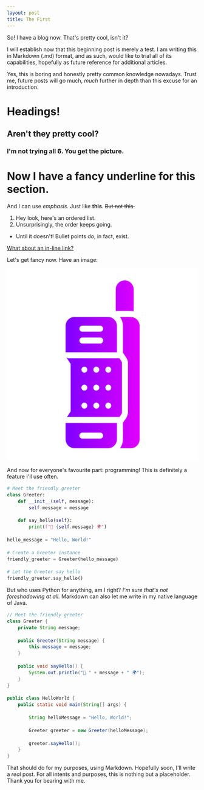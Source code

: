 ```yaml
---
layout: post
title: The First
---
```


So! I have a blog now. That's pretty cool, isn't it?

I will establish now that this beginning post is merely a test. I am writing this in Markdown (.md) format, and as such, would like to trial all of its capabilities, hopefully as future reference for additional articles. 

Yes, this is boring and honestly pretty common knowledge nowadays. Trust me, future posts will go much, *much* further in depth than this excuse for an introduction.

# Headings!

## Aren't they pretty cool?

### I'm not trying all 6. You get the picture. 


Now I have a fancy underline for this section.
======

And I can use *emphasis.* Just like **this**. ~~But not this.~~

1. Hey look, here's an ordered list.
2. Unsurprisingly, the order keeps going.
- Until it doesn't! Bullet points do, in fact, exist.


[What about an in-line link?](https://madafue.github.io "Go back Home")

Let's get fancy now. Have an image:

![alt text](https://raw.githubusercontent.com/madafue/madafue.github.io/master/images/9052679.png "What a great picture!")

And now for everyone's favourite part: programming! This is definitely a feature I'll use often. 

```python
# Meet the friendly greeter
class Greeter:
    def __init__(self, message):
        self.message = message
    
    def say_hello(self):
        print(f"👋 {self.message} 🌍")

hello_message = "Hello, World!"

# Create a Greeter instance
friendly_greeter = Greeter(hello_message)

# Let the Greeter say hello
friendly_greeter.say_hello()
```

But who uses Python for anything, am I right? *I'm sure that's not foreshadowing at all.* Markdown can also let me write in my native language of Java. 

```java
// Meet the friendly greeter
class Greeter {
    private String message;

    public Greeter(String message) {
        this.message = message;
    }

    public void sayHello() {
        System.out.println("👋 " + message + " 🌍");
    }
}

public class HelloWorld {
    public static void main(String[] args) {
    
        String helloMessage = "Hello, World!";

        Greeter greeter = new Greeter(helloMessage);

        greeter.sayHello();
    }
}
```

That should do for my purposes, using Markdown. Hopefully soon, I'll write a *real* post. For all intents and purposes, this is nothing but a placeholder. Thank you for bearing with me. 
